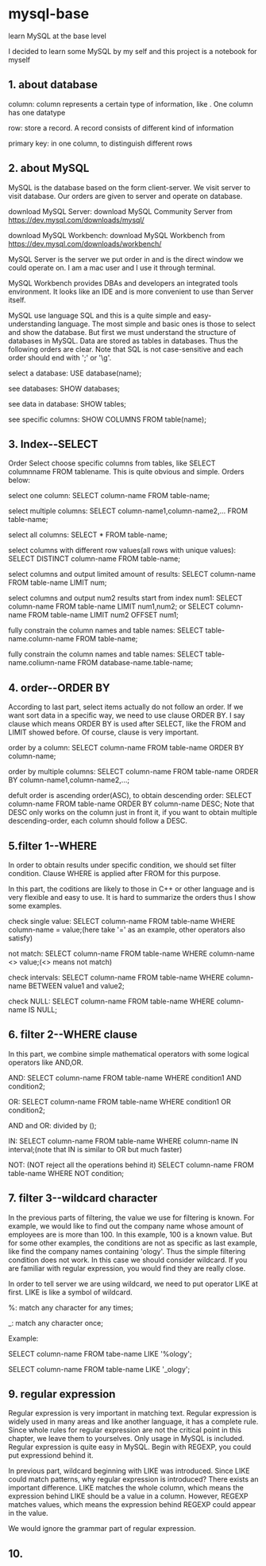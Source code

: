 # mysql-base
learn MySQL at the base level

I decided to learn some MySQL by my self and this project is a notebook for myself
## 1. about database
column: column represents a certain type of information, like . One column has one datatype

row: store a record. A record consists of different kind of information

primary key: in one column, to distinguish different rows
## 2. about MySQL
MySQL is the database based on the form client-server. We visit server to visit database. Our orders are given to server and operate on database.

download MySQL Server: download MySQL Community Server from https://dev.mysql.com/downloads/mysql/

download MySQL Workbench: download MySQL Workbench from https://dev.mysql.com/downloads/workbench/

MySQL Server is the server we put order in and is the direct window we could operate on. I am a mac user and I use it through terminal.

MySQL Workbench provides DBAs and developers an integrated tools environment. It looks like an IDE and is more convenient to use than Server itself.

MySQL use language SQL and this is a quite simple and easy-understanding language. The most simple and basic ones is those to select and show the database. But first we must understand the structure of databases in MySQL. Data are stored as tables in databases. Thus the following orders are clear. Note that SQL is not case-sensitive and each order should end with ';' or '\g'.

select a database: USE database(name);

see databases: SHOW databases;

see data in database: SHOW tables;

see specific columns: SHOW COLUMNS FROM table(name);

## 3. Index--SELECT
Order Select choose specific columns from tables, like SELECT columnname FROM tablename. This is quite obvious and simple. Orders below:

select one column: SELECT column-name FROM table-name;

select multiple columns: SELECT column-name1,column-name2,... FROM table-name;

select all columns: SELECT * FROM table-name;

select columns with different row values(all rows with unique values): SELECT DISTINCT column-name FROM table-name;

select columns and output limited amount of results: SELECT column-name FROM table-name LIMIT num;

select columns and output num2 results start from index num1: SELECT column-name FROM table-name LIMIT num1,num2; or SELECT column-name FROM table-name LIMIT num2 OFFSET num1;

fully constrain the column names and table names: SELECT table-name.column-name FROM table-name;

fully constrain the column names and table names: SELECT table-name.coliumn-name FROM database-name.table-name;

## 4. order--ORDER BY
According to last part, select items actually do not follow an order. If we want sort data in a specific way, we need to use clause ORDER BY. I say clause which means ORDER BY is used after SELECT, like the FROM and LIMIT showed before. Of course, clause is very important. 

order by a column: SELECT column-name FROM table-name ORDER BY column-name;

order by multiple columns: SELECT column-name FROM table-name ORDER BY column-name1,column-name2,...;

defult order is ascending order(ASC), to obtain descending order: SELECT column-name FROM table-name ORDER BY column-name DESC; Note that DESC only works on the column just in front it, if you want to obtain multiple descending-order, each column should follow a DESC.

## 5.filter 1--WHERE
In order to obtain results under specific condition, we should set filter condition. Clause WHERE is applied after FROM for this purpose.

In this part, the coditions are likely to those in C++ or other language and is very flexible and easy to use. It is hard to summarize the orders thus I show some examples.

check single value: SELECT column-name FROM table-name WHERE column-name = value;(here take '=' as an example, other operators also satisfy)

not match: SELECT column-name FROM table-name WHERE column-name <> value;(<> means not match)

check intervals: SELECT column-name FROM table-name WHERE column-name BETWEEN value1 and value2;

check NULL: SELECT column-name FROM table-name WHERE column-name IS NULL;

## 6. filter 2--WHERE clause
In this part, we combine simple mathematical operators with some logical operators like AND,OR.

AND: SELECT column-name FROM table-name WHERE condition1 AND condition2;

OR: SELECT column-name FROM table-name WHERE condition1 OR condition2;

AND and OR: divided by ();

IN: SELECT column-name FROM table-name WHERE column-name IN interval;(note that IN is similar to OR but much faster)

NOT: (NOT reject all the operations behind it) SELECT column-name FROM table-name WHERE NOT condition;

## 7. filter 3--wildcard character
In the previous parts of filtering, the value we use for filtering is known. For example, we would like to find out the company name whose amount of employees are is more than 100. In this example, 100 is a known value. But for some other examples, the conditions are not as specific as last example, like find the company names containing 'ology'. Thus the simple filtering condition does not work. In this case we should consider wildcard. If you are familiar with regular expression, you would find they are really close.

In order to tell server we are using wildcard, we need to put operator LIKE at first. LIKE is like a symbol of wildcard.

%: match any character for any times;

\_: match any character once;

Example: 

SELECT column-name FROM tabe-name LIKE '%ology';

SELECT column-name FROM table-name LIKE '\_ology';

## 9. regular expression
Regular expression is very important in matching text. Regular expression is widely used in many areas and like another language, it has a complete rule. Since whole rules for regular expression are not the critical point in this chapter, we leave them to yourselves. Only usage in MySQL is included. Regular expression is quite easy in MySQL. Begin with REGEXP, you could put expressiond behind it.

In previous part, wildcard beginning with LIKE was introduced. Since LIKE could match patterns, why regular expression is introduced? There exists an important difference. LIKE matches the whole column, which means the expression behind LIKE should be a value in a column. However, REGEXP matches values, which means the expression behind REGEXP could appear in the value.

We would ignore the grammar part of regular expression.

## 10. 

